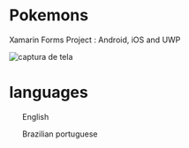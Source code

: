 # Pokemons
Xamarin Forms Project : Android, iOS and UWP

![captura de tela](https://user-images.githubusercontent.com/68563526/124209555-1f61a100-dac0-11eb-90d3-86101acdc73c.png)

<h1>languages</h1>
<ul>English</ul>
<ul>Brazilian portuguese</ul>

